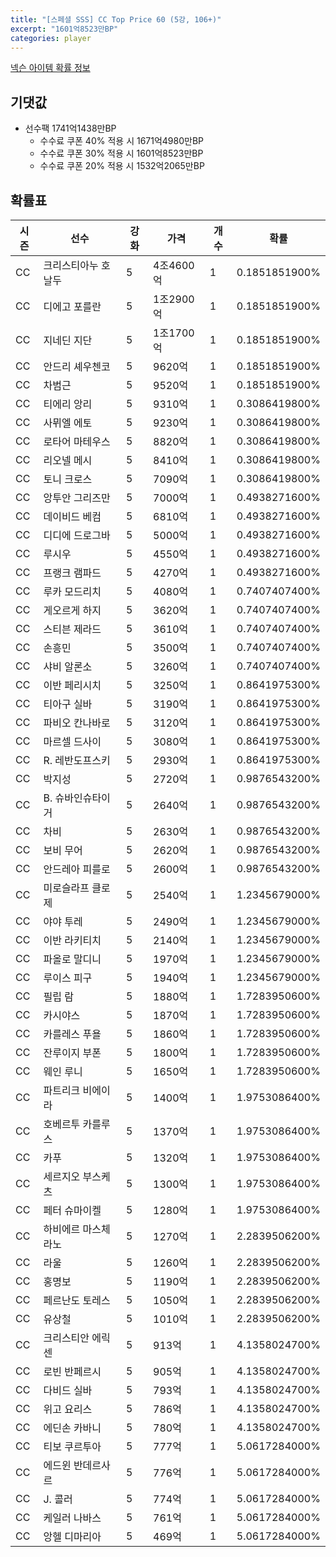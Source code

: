 ```yaml
---
title: "[스페셜 SSS] CC Top Price 60 (5강, 106+)"
excerpt: "1601억8523만BP"
categories: player
---
```

[넥슨 아이템 확률 정보](http://iteminfo.nexon.com/probability/fco?sn=7414)

## 기댓값
- 선수팩 1741억1438만BP
  - 수수료 쿠폰 40% 적용 시 1671억4980만BP
  - 수수료 쿠폰 30% 적용 시 1601억8523만BP
  - 수수료 쿠폰 20% 적용 시 1532억2065만BP


## 확률표

|시즌|선수|강화|가격|개수|확률|
|---|---|---|---|---|---|
|CC|크리스티아누 호날두|5|4조4600억|1|0.1851851900%|
|CC|디에고 포를란|5|1조2900억|1|0.1851851900%|
|CC|지네딘 지단|5|1조1700억|1|0.1851851900%|
|CC|안드리 셰우첸코|5|9620억|1|0.1851851900%|
|CC|차범근|5|9520억|1|0.1851851900%|
|CC|티에리 앙리|5|9310억|1|0.3086419800%|
|CC|사뮈엘 에토|5|9230억|1|0.3086419800%|
|CC|로타어 마테우스|5|8820억|1|0.3086419800%|
|CC|리오넬 메시|5|8410억|1|0.3086419800%|
|CC|토니 크로스|5|7090억|1|0.3086419800%|
|CC|앙투안 그리즈만|5|7000억|1|0.4938271600%|
|CC|데이비드 베컴|5|6810억|1|0.4938271600%|
|CC|디디에 드로그바|5|5000억|1|0.4938271600%|
|CC|루시우|5|4550억|1|0.4938271600%|
|CC|프랭크 램파드|5|4270억|1|0.4938271600%|
|CC|루카 모드리치|5|4080억|1|0.7407407400%|
|CC|게오르게 하지|5|3620억|1|0.7407407400%|
|CC|스티븐 제라드|5|3610억|1|0.7407407400%|
|CC|손흥민|5|3500억|1|0.7407407400%|
|CC|샤비 알론소|5|3260억|1|0.7407407400%|
|CC|이반 페리시치|5|3250억|1|0.8641975300%|
|CC|티아구 실바|5|3190억|1|0.8641975300%|
|CC|파비오 칸나바로|5|3120억|1|0.8641975300%|
|CC|마르셀 드사이|5|3080억|1|0.8641975300%|
|CC|R. 레반도프스키|5|2930억|1|0.8641975300%|
|CC|박지성|5|2720억|1|0.9876543200%|
|CC|B. 슈바인슈타이거|5|2640억|1|0.9876543200%|
|CC|차비|5|2630억|1|0.9876543200%|
|CC|보비 무어|5|2620억|1|0.9876543200%|
|CC|안드레아 피를로|5|2600억|1|0.9876543200%|
|CC|미로슬라프 클로제|5|2540억|1|1.2345679000%|
|CC|야야 투레|5|2490억|1|1.2345679000%|
|CC|이반 라키티치|5|2140억|1|1.2345679000%|
|CC|파올로 말디니|5|1970억|1|1.2345679000%|
|CC|루이스 피구|5|1940억|1|1.2345679000%|
|CC|필립 람|5|1880억|1|1.7283950600%|
|CC|카시야스|5|1870억|1|1.7283950600%|
|CC|카를레스 푸욜|5|1860억|1|1.7283950600%|
|CC|잔루이지 부폰|5|1800억|1|1.7283950600%|
|CC|웨인 루니|5|1650억|1|1.7283950600%|
|CC|파트리크 비에이라|5|1400억|1|1.9753086400%|
|CC|호베르투 카를루스|5|1370억|1|1.9753086400%|
|CC|카푸|5|1320억|1|1.9753086400%|
|CC|세르지오 부스케츠|5|1300억|1|1.9753086400%|
|CC|페터 슈마이켈|5|1280억|1|1.9753086400%|
|CC|하비에르 마스체라노|5|1270억|1|2.2839506200%|
|CC|라울|5|1260억|1|2.2839506200%|
|CC|홍명보|5|1190억|1|2.2839506200%|
|CC|페르난도 토레스|5|1050억|1|2.2839506200%|
|CC|유상철|5|1010억|1|2.2839506200%|
|CC|크리스티안 에릭센|5|913억|1|4.1358024700%|
|CC|로빈 반페르시|5|905억|1|4.1358024700%|
|CC|다비드 실바|5|793억|1|4.1358024700%|
|CC|위고 요리스|5|786억|1|4.1358024700%|
|CC|에딘손 카바니|5|780억|1|4.1358024700%|
|CC|티보 쿠르투아|5|777억|1|5.0617284000%|
|CC|에드윈 반데르사르|5|776억|1|5.0617284000%|
|CC|J. 콜러|5|774억|1|5.0617284000%|
|CC|케일러 나바스|5|761억|1|5.0617284000%|
|CC|앙헬 디마리아|5|469억|1|5.0617284000%|

